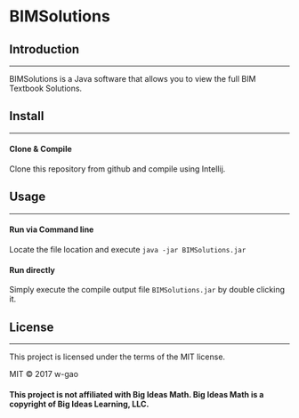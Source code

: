 # BIMSolutions

## Introduction
------------
BIMSolutions is a Java software that allows you to view the full BIM Textbook Solutions.


## Install
-------
#### Clone & Compile
Clone this repository from github and compile using Intellij.

## Usage
-----
#### Run via Command line
Locate the file location and execute `java -jar BIMSolutions.jar`

#### Run directly
Simply execute the compile output file `BIMSolutions.jar` by double clicking it.



## License
-------
This project is licensed under the terms of the MIT license.

MIT &copy; 2017 w-gao


#### This project is not affiliated with Big Ideas Math. Big Ideas Math is a copyright of Big Ideas Learning, LLC.
